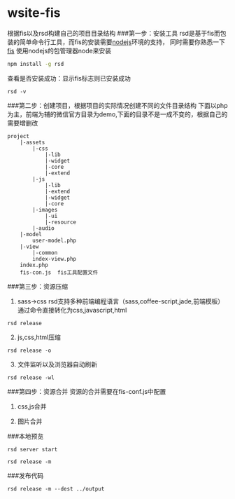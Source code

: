 wsite-fis
=========

根据fis以及rsd构建自己的项目目录结构
###第一步：安装工具
rsd是基于fis而包装的简单命令行工具，而fis的安装需要[nodejs](http://nodejs.org/)环境的支持，
同时需要你熟悉一下[fis](http://fis.baidu.com)
使用nodejs的包管理器node来安装
```bash
npm install -g rsd
```
查看是否安装成功：显示fis标志则已安装成功
```base 
rsd -v
```
###第二步：创建项目，根据项目的实际情况创建不同的文件目录结构
下面以php为主，前端为辅的微信官方目录为demo,下面的目录不是一成不变的，根据自己的需要增删改

```
project
	|-assets
		|-css
			|-lib
			|-widget
			|-core
			|-extend
		|-js
			|-lib
			|-extend
			|-widget
			|-core
		|-images
			|-ui
			|-resource
		|-audio
	|-model
		user-model.php
	|-view
		|-common
		index-view.php	
	index.php	
	fis-con.js  fis工具配置文件
```
###第三步：资源压缩
1. sass->css
rsd支持多种前端编程语言（sass,coffee-script,jade,前端模板）通过命令直接转化为css,javascript,html
```
rsd release 
```
2. js,css,html压缩
```
rsd release -o
```
3. 文件监听以及浏览器自动刷新
```
rsd release -wl
```
###第四步：资源合并
资源的合并需要在fis-conf.js中配置

1. css,js合并

2. 图片合并

###本地预览
```
rsd server start
```
```
rsd release -m
```

###发布代码
```
rsd release -m --dest ../output
```


